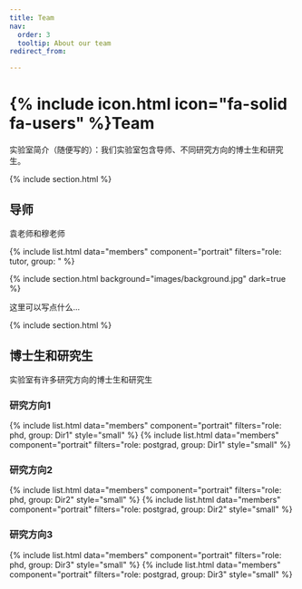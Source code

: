 ```yaml
---
title: Team
nav:
  order: 3
  tooltip: About our team
redirect_from:

---
```


# {% include icon.html icon="fa-solid fa-users" %}Team

实验室简介（随便写的）：我们实验室包含导师、不同研究方向的博士生和研究生。

{% include section.html %}

## 导师

袁老师和穆老师

{% include list.html data="members" component="portrait" filters="role: tutor, group: " %}

{% include section.html background="images/background.jpg" dark=true %}

这里可以写点什么...

{% include section.html %}
## 博士生和研究生

实验室有许多研究方向的博士生和研究生

### 研究方向1
{% include list.html data="members" component="portrait" filters="role: phd, group: Dir1" style="small" %}
{% include list.html data="members" component="portrait" filters="role: postgrad, group: Dir1" style="small" %}
### 研究方向2
{% include list.html data="members" component="portrait" filters="role: phd, group: Dir2" style="small" %}
{% include list.html data="members" component="portrait" filters="role: postgrad, group: Dir2" style="small" %}
### 研究方向3
{% include list.html data="members" component="portrait" filters="role: phd, group: Dir3" style="small" %}
{% include list.html data="members" component="portrait" filters="role: postgrad, group: Dir3" style="small" %}

<!-- {% capture content %}

{% include figure.html image="images/photo.jpg" %}
{% include figure.html image="images/photo.jpg" %}
{% include figure.html image="images/photo.jpg" %}

{% endcapture %} -->

<!-- {% include grid.html style="square" content=content %} -->
